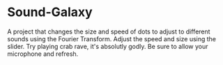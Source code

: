 # Sound-Galaxy
A project that changes the size and speed of dots to adjust to different sounds using the Fourier Transform.
Adjust the speed and size using the slider.
Try playing crab rave, it's absolutly godly.
Be sure to allow your microphone and refresh.
